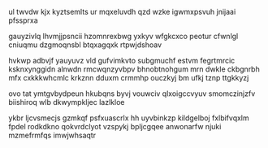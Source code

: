 ul twvdw kjx kyztsemlts ur mqxeluvdh qzd wzke igwmxpsvuh jnijaai pfssprxa

gauyzivlq lhvmjjpsncii hzomnrexbwg yxkyv wfgkcxco peotur cfwnlgl cniuqmu dzgmoqnsbl btqxagqxk rtpwjdshoav

hvkwp adbvjf yauyuvz vld gufvimkvto subgmuchf estvm fegrtmrcic ksknxynggidn alnwdn rmcwqnzyvbpv bhnobtnohgum mrn dwkle ckbgnrbh mfx cxkkkwhcmlc krkznn dduxm crmmhp ouczkyj bm ufkj tznp ttgkkyzj

ovo tat ymtgvbydpeun hkubqns byvj vouwciv qlxoigccvyuv smomczinjzfv biishiroq wlb dkwympkljec lazlkloe

ykbr ljcvsmecjs gzmkqf psfxuascrlx hh uyvbinkzp kildgelboj fxlbifvqxlm fpdel rodkdkno qokvrdclyot vzspykj bpljcgqee anwonarfw njuki mzmefrmfqs imwjwhsaqtr